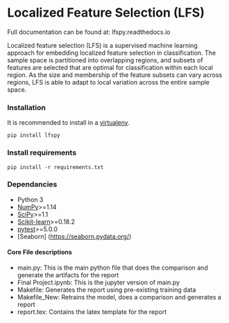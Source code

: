 # Localized Feature Selection (LFS)


Full documentation can be found at: lfspy.readthedocs.io

Localized feature selection (LFS) is a supervised machine learning approach for embedding localized feature selection in classification. The sample space is partitioned into overlapping regions, and subsets of features are selected that are optimal for classification within each local region. As the size 
and membership of the feature subsets 
can vary across regions, LFS is able to adapt to local variation across the entire sample space.

### Installation
It is recommended to install in a [virtualenv](https://packaging.python.org/guides/installing-using-pip-and-virtual-environments/).

```
pip install lfspy
```
### Install requirements
``pip install -r requirements.txt``

### Dependancies
* Python 3
* [NumPy](https://numpy.org/)>=1.14
* [SciPy](https://www.scipy.org/)>=1.1
* [Scikit-learn](https://scikit-learn.org/stable/index.html)>=0.18.2
* [pytest](https://docs.pytest.org/en/latest/)>=5.0.0
* [Seaborn] (https://seaborn.pydata.org/)

#### Core File descriptions
* main.py: This is the main python file that does the comparison and generate the artifacts for the report
* Final Project.ipynb: This is the jupyter version of main.py
* Makefile: Generates the report using pre-existing training data
* Makefile_New: Retrains the model, does a comparison and generates a report
* report.tex: Contains the latex template for the report
